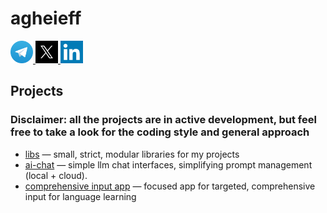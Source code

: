 # agheieff

<div id="badges">
  <a href="https://t.me/agheieff">
    <img src="telegram.webp" width="36" alt="Telegram"/>
  </a>
  <a href="https://x.com/agheieff_">
    <img src="x.webp" width="36" alt="X"/>
  </a>
  <a href="https://www.linkedin.com/in/agheieff/">
    <img src="li.webp" width="36" alt="LinkedIn"/>
  </a>
</div>

## Projects

### Disclaimer: all the projects are in active development, but feel free to take a look for the coding style and general approach

- [libs](https://github.com/agheieff/libs) — small, strict, modular libraries for my projects
- [ai-chat](https://github.com/agheieff/ai-chat) — simple llm chat interfaces, simplifying prompt management (local + cloud).
- [comprehensive input app](https://github.com/agheieff/Lang) — focused app for targeted, comprehensive input for language learning
